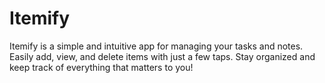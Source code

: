 # Itemify
Itemify is a simple and intuitive app for managing your tasks and notes. Easily add, view, and delete items with just a few taps. Stay organized and keep track of everything that matters to you!
